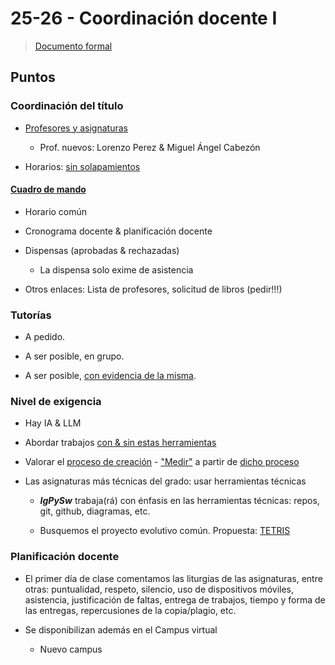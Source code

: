 # 25-26 - Coordinación docente I

> [Documento formal](https://docs.google.com/document/d/1TGyxhqJBGVQWlvUzt7Sqmea6wHFJLMgU9yj8qnAykLE/edit?usp=sharing)

## Puntos

### Coordinación del título

- [Profesores y asignaturas](https://docs.google.com/spreadsheets/d/1qmhylnj67ZsR-0PhQJiZ2i5_Wla6lUuCNOz8fDLOVfA/edit?pli=1&gid=757880460#gid=757880460)

  - Prof. nuevos: Lorenzo Perez & Miguel Ángel Cabezón

- Horarios: [sin solapamientos](https://docs.google.com/spreadsheets/d/1qmhylnj67ZsR-0PhQJiZ2i5_Wla6lUuCNOz8fDLOVfA/edit?pli=1&gid=1111742506#gid=1111742506)

#### [Cuadro de mando](https://docs.google.com/spreadsheets/d/1qmhylnj67ZsR-0PhQJiZ2i5_Wla6lUuCNOz8fDLOVfA/edit?gid=446483503#gid=446483503)

- Horario común

- Cronograma docente & planificación docente

- Dispensas (aprobadas & rechazadas)

  - La dispensa solo exime de asistencia

- Otros enlaces: Lista de profesores, solicitud de libros (pedir!!!)

### Tutorías

- A pedido.

- A ser posible, en grupo.

- A ser posible, [con evidencia de la misma](https://github.com/mmasias/24-25-PRG1/discussions/578).

### Nivel de exigencia

- Hay IA & LLM

- Abordar trabajos [con & sin estas herramientas](https://github.com/mmasias/24-25-PRG1-ExamenParcial/blob/main/docs/parcialParte1.md)

- Valorar el [proceso de creación](https://github.com/mmasias/mmasias/blob/main/procesoDeCreacion.md) - ["Medir"](https://github.com/0xJVR/24-25-IdSw2-SDD/graphs/contributors) a partir de [dicho proceso](https://github.com/TheMoys/24-25-IdSw2-SDD/graphs/contributors)

- Las asignaturas más técnicas del grado: usar herramientas técnicas

  - ***IgPySw*** trabaja(rá) con énfasis en las herramientas técnicas: repos, git, github, diagramas, etc.

  - Busquemos el proyecto evolutivo común. Propuesta: [TETRIS](https://github.com/mmasias/pyTetris)

### Planificación docente

- El primer día de clase comentamos las liturgias de las asignaturas, entre otras: puntualidad, respeto, silencio, uso de dispositivos móviles, asistencia, justificación de faltas, entrega de trabajos, tiempo y forma de las entregas, repercusiones de la copia/plagio, etc.

- Se disponibilizan además en el Campus virtual

  - Nuevo campus
